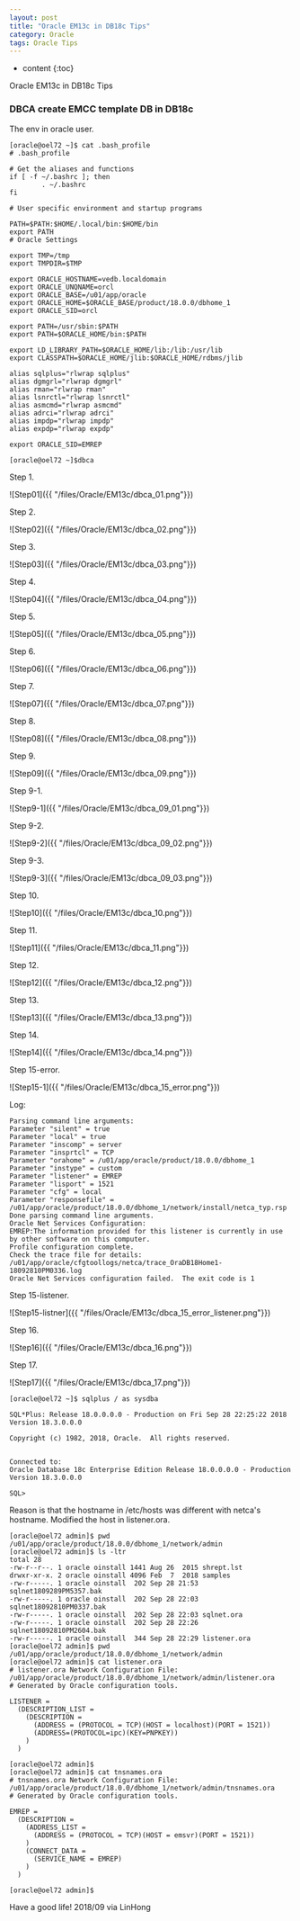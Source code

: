 ```yaml
---
layout: post
title: "Oracle EM13c in DB18c Tips"
category: Oracle
tags: Oracle Tips
---
```


* content
{:toc}


Oracle EM13c in DB18c Tips













### DBCA create EMCC template DB in DB18c

The env in oracle user.

	[oracle@oel72 ~]$ cat .bash_profile
	# .bash_profile

	# Get the aliases and functions
	if [ -f ~/.bashrc ]; then
			. ~/.bashrc
	fi

	# User specific environment and startup programs

	PATH=$PATH:$HOME/.local/bin:$HOME/bin
	export PATH
	# Oracle Settings

	export TMP=/tmp
	export TMPDIR=$TMP

	export ORACLE_HOSTNAME=vedb.localdomain
	export ORACLE_UNQNAME=orcl
	export ORACLE_BASE=/u01/app/oracle
	export ORACLE_HOME=$ORACLE_BASE/product/18.0.0/dbhome_1
	export ORACLE_SID=orcl

	export PATH=/usr/sbin:$PATH
	export PATH=$ORACLE_HOME/bin:$PATH

	export LD_LIBRARY_PATH=$ORACLE_HOME/lib:/lib:/usr/lib
	export CLASSPATH=$ORACLE_HOME/jlib:$ORACLE_HOME/rdbms/jlib

	alias sqlplus="rlwrap sqlplus"
	alias dgmgrl="rlwrap dgmgrl"
	alias rman="rlwrap rman"
	alias lsnrctl="rlwrap lsnrctl"
	alias asmcmd="rlwrap asmcmd"
	alias adrci="rlwrap adrci"
	alias impdp="rlwrap impdp"
	alias expdp="rlwrap expdp"

	export ORACLE_SID=EMREP
	
	[oracle@oel72 ~]$dbca


Step 1.
	
![Step01]({{ "/files/Oracle/EM13c/dbca_01.png"}})	

Step 2.
	
![Step02]({{ "/files/Oracle/EM13c/dbca_02.png"}})	


Step 3.
	
![Step03]({{ "/files/Oracle/EM13c/dbca_03.png"}})	

Step 4.
	
![Step04]({{ "/files/Oracle/EM13c/dbca_04.png"}})	


Step 5.
	
![Step05]({{ "/files/Oracle/EM13c/dbca_05.png"}})	

Step 6.
	
![Step06]({{ "/files/Oracle/EM13c/dbca_06.png"}})	

Step 7.
	
![Step07]({{ "/files/Oracle/EM13c/dbca_07.png"}})	

Step 8.
	
![Step08]({{ "/files/Oracle/EM13c/dbca_08.png"}})	


Step 9.
	
![Step09]({{ "/files/Oracle/EM13c/dbca_09.png"}})	

Step 9-1.
	
![Step9-1]({{ "/files/Oracle/EM13c/dbca_09_01.png"}})	

Step 9-2.
	
![Step9-2]({{ "/files/Oracle/EM13c/dbca_09_02.png"}})	

Step 9-3.
	
![Step9-3]({{ "/files/Oracle/EM13c/dbca_09_03.png"}})	

Step 10.
	
![Step10]({{ "/files/Oracle/EM13c/dbca_10.png"}})	

Step 11.
	
![Step11]({{ "/files/Oracle/EM13c/dbca_11.png"}})	

Step 12.
	
![Step12]({{ "/files/Oracle/EM13c/dbca_12.png"}})

Step 13.
	
![Step13]({{ "/files/Oracle/EM13c/dbca_13.png"}})

Step 14.
	
![Step14]({{ "/files/Oracle/EM13c/dbca_14.png"}})

Step 15-error.
	
![Step15-1]({{ "/files/Oracle/EM13c/dbca_15_error.png"}})

Log:

	Parsing command line arguments:
    Parameter "silent" = true
    Parameter "local" = true
    Parameter "inscomp" = server
    Parameter "insprtcl" = TCP
    Parameter "orahome" = /u01/app/oracle/product/18.0.0/dbhome_1
    Parameter "instype" = custom
    Parameter "listener" = EMREP
    Parameter "lisport" = 1521
    Parameter "cfg" = local
    Parameter "responsefile" = /u01/app/oracle/product/18.0.0/dbhome_1/network/install/netca_typ.rsp
	Done parsing command line arguments.
	Oracle Net Services Configuration:
	EMREP:The information provided for this listener is currently in use by other software on this computer. 
	Profile configuration complete.
	Check the trace file for details: /u01/app/oracle/cfgtoollogs/netca/trace_OraDB18Home1-18092810PM0336.log
	Oracle Net Services configuration failed.  The exit code is 1

Step 15-listener.
	
![Step15-listner]({{ "/files/Oracle/EM13c/dbca_15_error_listener.png"}})

Step 16.
	
![Step16]({{ "/files/Oracle/EM13c/dbca_16.png"}})

Step 17.
	
![Step17]({{ "/files/Oracle/EM13c/dbca_17.png"}})


	[oracle@oel72 ~]$ sqlplus / as sysdba

	SQL*Plus: Release 18.0.0.0.0 - Production on Fri Sep 28 22:25:22 2018
	Version 18.3.0.0.0

	Copyright (c) 1982, 2018, Oracle.  All rights reserved.


	Connected to:
	Oracle Database 18c Enterprise Edition Release 18.0.0.0.0 - Production
	Version 18.3.0.0.0

	SQL>


Reason is that the hostname in /etc/hosts was different with netca's hostname. Modified the host in listener.ora.
	
	[oracle@oel72 admin]$ pwd
	/u01/app/oracle/product/18.0.0/dbhome_1/network/admin
	[oracle@oel72 admin]$ ls -ltr
	total 28
	-rw-r--r--. 1 oracle oinstall 1441 Aug 26  2015 shrept.lst
	drwxr-xr-x. 2 oracle oinstall 4096 Feb  7  2018 samples
	-rw-r-----. 1 oracle oinstall  202 Sep 28 21:53 sqlnet1809289PM5357.bak
	-rw-r-----. 1 oracle oinstall  202 Sep 28 22:03 sqlnet18092810PM0337.bak
	-rw-r-----. 1 oracle oinstall  202 Sep 28 22:03 sqlnet.ora
	-rw-r-----. 1 oracle oinstall  202 Sep 28 22:26 sqlnet18092810PM2604.bak
	-rw-r-----. 1 oracle oinstall  344 Sep 28 22:29 listener.ora
	[oracle@oel72 admin]$ pwd
	/u01/app/oracle/product/18.0.0/dbhome_1/network/admin
	[oracle@oel72 admin]$ cat listener.ora
	# listener.ora Network Configuration File: /u01/app/oracle/product/18.0.0/dbhome_1/network/admin/listener.ora
	# Generated by Oracle configuration tools.

	LISTENER =
	  (DESCRIPTION_LIST =
		(DESCRIPTION =
		  (ADDRESS = (PROTOCOL = TCP)(HOST = localhost)(PORT = 1521))
		  (ADDRESS=(PROTOCOL=ipc)(KEY=PNPKEY))
		)
	  )

	[oracle@oel72 admin]$	
	[oracle@oel72 admin]$ cat tnsnames.ora
	# tnsnames.ora Network Configuration File: /u01/app/oracle/product/18.0.0/dbhome_1/network/admin/tnsnames.ora
	# Generated by Oracle configuration tools.

	EMREP =
	  (DESCRIPTION =
		(ADDRESS_LIST =
		  (ADDRESS = (PROTOCOL = TCP)(HOST = emsvr)(PORT = 1521))
		)
		(CONNECT_DATA =
		  (SERVICE_NAME = EMREP)
		)
	  )

	[oracle@oel72 admin]$

	
Have a good life! 2018/09 via LinHong



